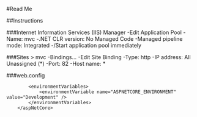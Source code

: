 #Read Me

##Instructions

###Internet Information Services (IIS) Manager
-Edit Application Pool
-Name: mvc
-.NET CLR version: No Managed Code
-Managed pipeline mode: Integrated
-/Start application pool immediately

###Sites > mvc
-Bindings...
-Edit Site Binding
-Type: http
-IP address: All Unassigned (*)
-Port: 82
-Host name: *

###web.config
><aspNetCore processPath="dotnet" arguments=".\mvc.dll" stdoutLogEnabled="false" stdoutLogFile=".\logs\stdout" hostingModel="inprocess">
			<environmentVariables>
				<environmentVariable name="ASPNETCORE_ENVIRONMENT" value="Development" />
			</environmentVariables>
		</aspNetCore>
